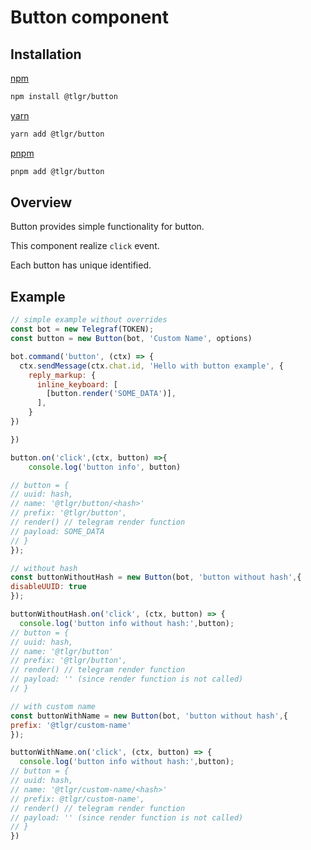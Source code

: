 # Button component

## Installation

[npm](https://www.npmjs.com/)

``` bash
npm install @tlgr/button
```

[yarn](https://yarnpkg.com/)

``` bash
yarn add @tlgr/button
```

[pnpm](https://pnpm.io/)

``` bash
pnpm add @tlgr/button
```

## Overview

Button provides simple functionality for button.

This component realize `click` event.

Each button has unique identified.

## Example

``` js
// simple example without overrides
const bot = new Telegraf(TOKEN);
const button = new Button(bot, 'Custom Name', options)

bot.command('button', (ctx) => {
  ctx.sendMessage(ctx.chat.id, 'Hello with button example', {
    reply_markup: {
      inline_keyboard: [
        [button.render('SOME_DATA')],
      ],
    }
})

})

button.on('click',(ctx, button) =>{
    console.log('button info', button)

// button = {
// uuid: hash,
// name: '@tlgr/button/<hash>'
// prefix: '@tlgr/button',
// render() // telegram render function
// payload: SOME_DATA
// }
});

// without hash
const buttonWithoutHash = new Button(bot, 'button without hash',{
disableUUID: true
});

buttonWithoutHash.on('click', (ctx, button) => {
  console.log('button info without hash:',button);
// button = {
// uuid: hash,
// name: '@tlgr/button'
// prefix: '@tlgr/button',
// render() // telegram render function
// payload: '' (since render function is not called)
// }

// with custom name
const buttonWithName = new Button(bot, 'button without hash',{
prefix: '@tlgr/custom-name'
});

buttonWithName.on('click', (ctx, button) => {
  console.log('button info without hash:',button);
// button = {
// uuid: hash,
// name: '@tlgr/custom-name/<hash>'
// prefix: @tlgr/custom-name',
// render() // telegram render function
// payload: '' (since render function is not called)
// }
})
```

